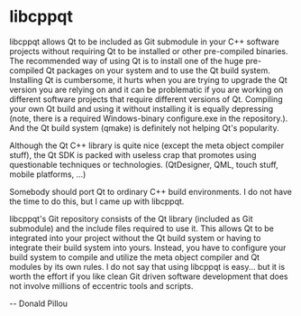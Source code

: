 libcppqt
========

libcppqt allows Qt to be included as Git submodule in your C++ software projects without requiring Qt to be installed or other pre-compiled binaries. The recommended way of using Qt is to install one of the huge pre-compiled Qt packages on your system and to use the Qt build system. Installing Qt is cumbersome, it hurts when you are trying to upgrade the Qt version you are relying on and it can be problematic if you are working on different software projects that require different versions of Qt. Compiling your own Qt build and using it without installing it is equally depressing (note, there is a required Windows-binary configure.exe in the repository.). And the Qt build system (qmake) is definitely not helping Qt's popularity.

Although the Qt C++ library is quite nice (except the meta object compiler stuff), the Qt SDK is packed with useless crap that promotes using questionable techniques or technologies. (QtDesigner, QML, touch stuff, mobile platforms, ...)

Somebody should port Qt to ordinary C++ build environments. I do not have the time to do this, but I came up with libcppqt.

libcppqt's Git repository consists of the Qt library (included as Git submodule) and the include files required to use it. This allows Qt to be integrated into your project without the Qt build system or having to integrate their build system into yours. Instead, you have to configure your build system to compile and utilize the meta object compiler and Qt modules by its own rules. I do not say that using libcppqt is easy... but it is worth the effort if you like clean Git driven software development that does not involve millions of eccentric tools and scripts.

-- Donald Pillou

